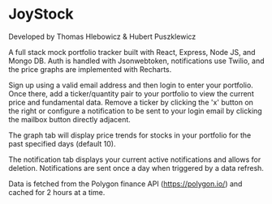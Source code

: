 # JoyStock

Developed by Thomas Hlebowicz & Hubert Puszklewicz

A full stack mock portfolio tracker built with React, Express, Node JS, and Mongo DB. Auth is handled with Jsonwebtoken, notifications use Twilio, and 
the price graphs are implemented with Recharts. 

Sign up using a valid email address and then login to enter your portfolio. Once there, add a ticker/quantity pair to your portfolio to view the current 
price and fundamental data. Remove a ticker by clicking the 'x' button on the right or configure a notification to be sent to your login email 
by clicking the mailbox button directly adjacent. 

The graph tab will display price trends for stocks in your portfolio for the past specified days (default 10). 

The notification tab displays your current active notifications and allows for deletion. Notifications are sent once a day when triggered by a data refresh.

Data is fetched from the Polygon finance API (https://polygon.io/) and cached for 2 hours at a time. 

